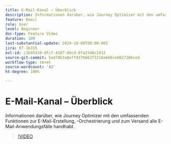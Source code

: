 ```yaml
---
title: E-Mail-Kanal – Überblick
description: Informationen darüber, wie Journey Optimizer mit den umfassenden Funktionen zur E-Mail-Erstellung, -Orchestrierung und zum Versand alle E-Mail-Anwendungsfälle handhabt.
feature: Email
role: User
level: Beginner
doc-type: Feature Video
duration: 109
last-substantial-update: 2024-10-08T00:00:00Z
jira: KT-16315
exl-id: c1b95410-dfcf-4187-8bcd-8fa2340c2412
source-git-commit: 5ed78b3a8effd376662f5218a660ce8627206ced
workflow-type: tm+mt
source-wordcount: '42'
ht-degree: 100%

---
```


# E-Mail-Kanal – Überblick

Informationen darüber, wie Journey Optimizer mit den umfassenden Funktionen zur E-Mail-Erstellung, -Orchestrierung und zum Versand alle E-Mail-Anwendungsfälle handhabt.

>[!VIDEO](https://video.tv.adobe.com/v/3432675/?learn=on)
